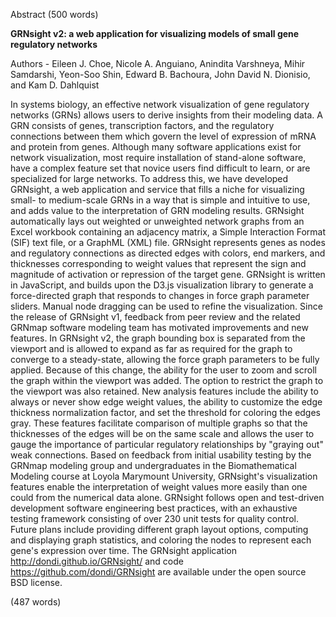 Abstract (500 words)

**GRNsight v2: a web application for visualizing models of small gene regulatory networks**

Authors - Eileen J. Choe, Nicole A. Anguiano, Anindita Varshneya, Mihir Samdarshi, Yeon-Soo Shin, Edward B. Bachoura, John David N. Dionisio, and Kam D. Dahlquist

In systems biology, an effective network visualization of gene regulatory networks (GRNs) allows users to derive insights from their modeling data. A GRN consists of genes, transcription factors, and the regulatory connections between them which govern the level of expression of mRNA and protein from genes. Although many software applications exist for network visualization, most require installation of stand-alone software, have a complex feature set that novice users find difficult to learn, or are specialized for large networks.  To address this, we have developed GRNsight, a web application and service that fills a niche for visualizing small- to medium-scale GRNs in a way that is simple and intuitive to use, and adds value to the interpretation of GRN modeling results. GRNsight automatically lays out weighted or unweighted network graphs from an Excel workbook containing an adjacency matrix, a Simple Interaction Format (SIF) text file, or a GraphML (XML) file. GRNsight represents genes as nodes and regulatory connections as directed edges with colors, end markers, and thicknesses corresponding to weight values that represent the sign and magnitude of activation or repression of the target gene. GRNsight is written in JavaScript, and builds upon the D3.js visualization library to generate a force-directed graph that responds to changes in force graph parameter sliders. Manual node dragging can be used to refine the visualization. Since the release of GRNsight v1, feedback from peer review and the related GRNmap software modeling team has motivated improvements and new features. In GRNsight v2, the graph bounding box is separated from the viewport and is allowed to expand as far as required for the graph to converge to a steady-state, allowing the force graph parameters to be fully applied.  Because of this change, the ability for the user to zoom and scroll the graph within the viewport was added.  The option to restrict the graph to the viewport was also retained. New analysis features include the ability to always or never show edge weight values, the ability to customize the edge thickness normalization factor, and set the threshold for coloring the edges gray.  These features facilitate comparison of multiple graphs so that the thicknesses of the edges will be on the same scale and allows the user to gauge the importance of particular regulatory relationships by "graying out" weak connections. Based on feedback from initial usability testing by the GRNmap modeling group and undergraduates in the Biomathematical Modeling course at Loyola Marymount University, GRNsight's visualization features enable the interpretation of weight values more easily than one could from the numerical data alone. GRNsight follows open and test-driven development software engineering best practices, with an exhaustive testing framework consisting of over 230 unit tests for quality control. Future plans include providing different graph layout options, computing and displaying graph statistics, and coloring the nodes to represent each gene's expression over time. The GRNsight application http://dondi.github.io/GRNsight/ and code https://github.com/dondi/GRNsight are available under the open source BSD license.

(487 words)
